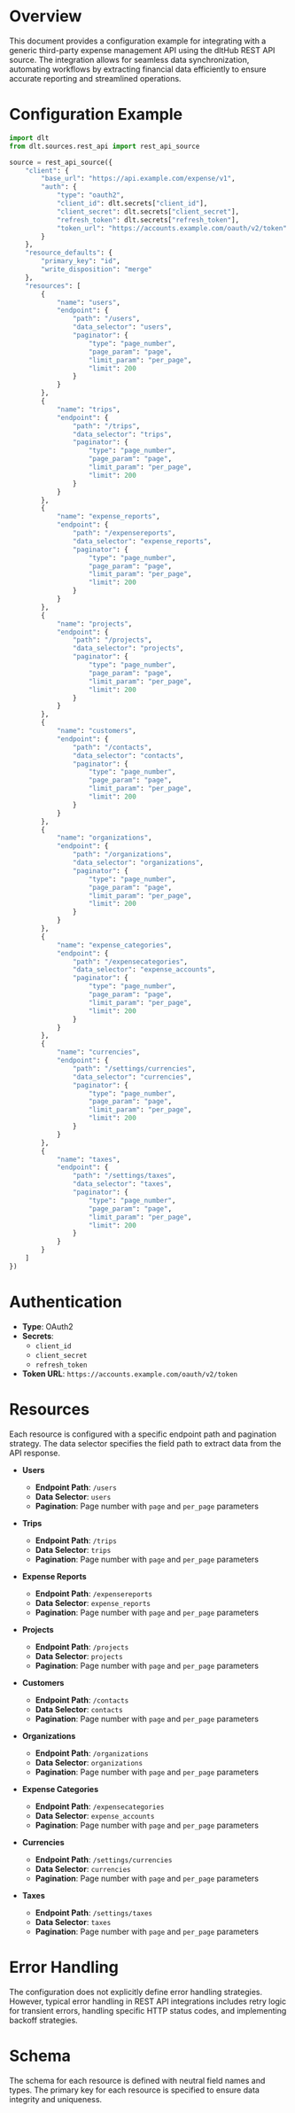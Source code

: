 # Overview

This document provides a configuration example for integrating with a generic third-party expense management API using the dltHub REST API source. The integration allows for seamless data synchronization, automating workflows by extracting financial data efficiently to ensure accurate reporting and streamlined operations.

# Configuration Example

```python
import dlt
from dlt.sources.rest_api import rest_api_source

source = rest_api_source({
    "client": {
        "base_url": "https://api.example.com/expense/v1",
        "auth": {
            "type": "oauth2",
            "client_id": dlt.secrets["client_id"],
            "client_secret": dlt.secrets["client_secret"],
            "refresh_token": dlt.secrets["refresh_token"],
            "token_url": "https://accounts.example.com/oauth/v2/token"
        }
    },
    "resource_defaults": {
        "primary_key": "id",
        "write_disposition": "merge"
    },
    "resources": [
        {
            "name": "users",
            "endpoint": {
                "path": "/users",
                "data_selector": "users",
                "paginator": {
                    "type": "page_number",
                    "page_param": "page",
                    "limit_param": "per_page",
                    "limit": 200
                }
            }
        },
        {
            "name": "trips",
            "endpoint": {
                "path": "/trips",
                "data_selector": "trips",
                "paginator": {
                    "type": "page_number",
                    "page_param": "page",
                    "limit_param": "per_page",
                    "limit": 200
                }
            }
        },
        {
            "name": "expense_reports",
            "endpoint": {
                "path": "/expensereports",
                "data_selector": "expense_reports",
                "paginator": {
                    "type": "page_number",
                    "page_param": "page",
                    "limit_param": "per_page",
                    "limit": 200
                }
            }
        },
        {
            "name": "projects",
            "endpoint": {
                "path": "/projects",
                "data_selector": "projects",
                "paginator": {
                    "type": "page_number",
                    "page_param": "page",
                    "limit_param": "per_page",
                    "limit": 200
                }
            }
        },
        {
            "name": "customers",
            "endpoint": {
                "path": "/contacts",
                "data_selector": "contacts",
                "paginator": {
                    "type": "page_number",
                    "page_param": "page",
                    "limit_param": "per_page",
                    "limit": 200
                }
            }
        },
        {
            "name": "organizations",
            "endpoint": {
                "path": "/organizations",
                "data_selector": "organizations",
                "paginator": {
                    "type": "page_number",
                    "page_param": "page",
                    "limit_param": "per_page",
                    "limit": 200
                }
            }
        },
        {
            "name": "expense_categories",
            "endpoint": {
                "path": "/expensecategories",
                "data_selector": "expense_accounts",
                "paginator": {
                    "type": "page_number",
                    "page_param": "page",
                    "limit_param": "per_page",
                    "limit": 200
                }
            }
        },
        {
            "name": "currencies",
            "endpoint": {
                "path": "/settings/currencies",
                "data_selector": "currencies",
                "paginator": {
                    "type": "page_number",
                    "page_param": "page",
                    "limit_param": "per_page",
                    "limit": 200
                }
            }
        },
        {
            "name": "taxes",
            "endpoint": {
                "path": "/settings/taxes",
                "data_selector": "taxes",
                "paginator": {
                    "type": "page_number",
                    "page_param": "page",
                    "limit_param": "per_page",
                    "limit": 200
                }
            }
        }
    ]
})
```

# Authentication

- **Type**: OAuth2
- **Secrets**:
  - `client_id`
  - `client_secret`
  - `refresh_token`
- **Token URL**: `https://accounts.example.com/oauth/v2/token`

# Resources

Each resource is configured with a specific endpoint path and pagination strategy. The data selector specifies the field path to extract data from the API response.

- **Users**
  - **Endpoint Path**: `/users`
  - **Data Selector**: `users`
  - **Pagination**: Page number with `page` and `per_page` parameters

- **Trips**
  - **Endpoint Path**: `/trips`
  - **Data Selector**: `trips`
  - **Pagination**: Page number with `page` and `per_page` parameters

- **Expense Reports**
  - **Endpoint Path**: `/expensereports`
  - **Data Selector**: `expense_reports`
  - **Pagination**: Page number with `page` and `per_page` parameters

- **Projects**
  - **Endpoint Path**: `/projects`
  - **Data Selector**: `projects`
  - **Pagination**: Page number with `page` and `per_page` parameters

- **Customers**
  - **Endpoint Path**: `/contacts`
  - **Data Selector**: `contacts`
  - **Pagination**: Page number with `page` and `per_page` parameters

- **Organizations**
  - **Endpoint Path**: `/organizations`
  - **Data Selector**: `organizations`
  - **Pagination**: Page number with `page` and `per_page` parameters

- **Expense Categories**
  - **Endpoint Path**: `/expensecategories`
  - **Data Selector**: `expense_accounts`
  - **Pagination**: Page number with `page` and `per_page` parameters

- **Currencies**
  - **Endpoint Path**: `/settings/currencies`
  - **Data Selector**: `currencies`
  - **Pagination**: Page number with `page` and `per_page` parameters

- **Taxes**
  - **Endpoint Path**: `/settings/taxes`
  - **Data Selector**: `taxes`
  - **Pagination**: Page number with `page` and `per_page` parameters

# Error Handling

The configuration does not explicitly define error handling strategies. However, typical error handling in REST API integrations includes retry logic for transient errors, handling specific HTTP status codes, and implementing backoff strategies.

# Schema

The schema for each resource is defined with neutral field names and types. The primary key for each resource is specified to ensure data integrity and uniqueness.